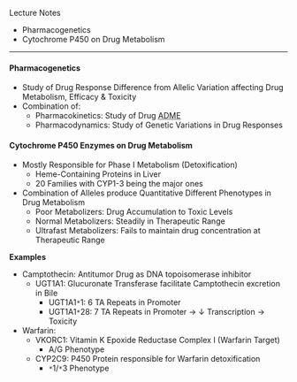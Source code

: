 Lecture Notes

- Pharmacogenetics
- Cytochrome P450 on Drug Metabolism

---
#### **Pharmacogenetics**
- Study of Drug Response Difference from Allelic Variation affecting Drug Metabolism, Efficacy & Toxicity
- Combination of:
	- Pharmacokinetics: Study of Drug <abbr Title="Absorption, Distribution, Metabolism, Excretion">ADME</abbr>
	- Pharmacodynamics: Study of Genetic Variations in Drug Responses


#### **Cytochrome P450 Enzymes on Drug Metabolism**
- Mostly Responsible for Phase I Metabolism (Detoxification)
	- Heme-Containing Proteins in Liver
	- 20 Families with CYP1-3 being the major ones
- Combination of Alleles produce Quantitative Different Phenotypes in Drug Metabolism
	- Poor Metabolizers: Drug Accumulation to Toxic Levels
	- Normal Metabolizers: Steadily in Therapeutic Range
	- Ultrafast Metabolizers: Fails to maintain drug concentration at Therapeutic Range

**Examples**
- Camptothecin: Antitumor Drug as DNA topoisomerase inhibitor
	- UGT1A1: Glucuronate Transferase facilitate Camptothecin excretion in Bile
		- UGT1A1`*`1: 6 TA Repeats in Promoter
		- UGT1A1`*`28: 7 TA Repeats in Promoter → ↓ Transcription → Toxicity
- Warfarin: 
	- VKORC1: Vitamin K Epoxide Reductase Complex I (Warfarin Target)
		- A/G Phenotype
	- CYP2C9: P450 Protein responsible for Warfarin detoxification
		- `*`1/`*`3 Phenotype